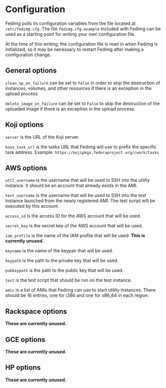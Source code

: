 # Configuration

Fedimg pulls its configuration variables from the file located at
`/etc/fedimg.cfg`. The file `fedimg.cfg.example` included with Fedimg can be
used as a starting point for writing your own configuration file.

At the time of this writing, the configuration file is read in when Fedimg is
initialized, so it may be necessary to restart Fedimg after making a
configuration change.

## General options

`clean_up_on_failure` can be set to `False` in order to skip the destruction of
instances, volumes, and other resources if there is an exception in the upload
process.

`delete_image_on_failure` can be set to `False` to skip the destruction of the
uploaded image if there is an exception in the upload process.

## Koji options

`server` is the URL of the Koji server.

`base_task_url` is the tasks URL that Fedimg will use to prefix the specific
task address. Example: `https://kojipkgs.fedoraproject.org//work/tasks`

## AWS options

`util_username` is the username that will be used to SSH into the utility
instance. It should be an account that already exists in the AMI.

`test_username` is the username that will be used to SSH into the test
instance launched from the newly registered AMI. The test script will
be executed by this account.

`access_id` is the access ID for the AWS account that will be used.

`secret_key` is the secret key of the AWS account that will be used.

`iam_profile` is the name of the IAM profile that will be used. **This is
currently unused.**

`keyname` is the name of the keypair that will be used.

`keypath` is the path to the private key that will be used.

`pubkeypath` is the path to the public key that will be used.

`test` is the test script that should be run on the test instance.

`amis` is a list of AMIs that Fedimg can use to start utility instances. There
should be 16 entries, one for i386 and one for x86_64 in each region.

## Rackspace options

**These are currently unused.**

## GCE options

**These are currently unused.**

## HP options

**These are currently unused.**

